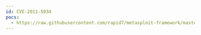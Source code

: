 ```yaml
---
id: CVE-2011-5034
pocs:
  - https://raw.githubusercontent.com/rapid7/metasploit-framework/master/modules/auxiliary/dos/http/hashcollision_dos.rb
---
```

